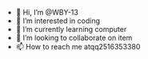 - 👋 Hi, I’m @WBY-13
- 👀 I’m interested in coding
- 🌱 I’m currently learning computer
- 💞️ I’m looking to collaborate on  item  
- 📫 How to reach me atqq2516353380

<!---
WBY-13/WBY-13 is a ✨ special ✨ repository because its `README.md` (this file) appears on your GitHub profile.
You can click the Preview link to take a look at your changes.
--->
